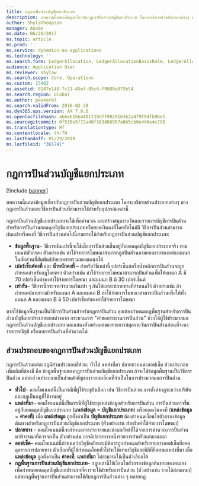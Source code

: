```yaml
---
title: กฎการปันส่วนบัญชีแยกประเภท
description: บทความนี้แสดงข้อมูลเกี่ยวกับกฎการปันส่วนบัญชีแยกประเภท โดยจะอธิบายส่วนประกอบต่างๆ ของกฎการปันส่วนและวิธีการปันส่วนที่สามารถใช้สำหรับอุปกรณ์เหล่านี้
author: ShylaThompson
manager: AnnBe
ms.date: 06/20/2017
ms.topic: article
ms.prod: ''
ms.service: dynamics-ax-applications
ms.technology: ''
ms.search.form: LedgerAllocation, LedgerAllocationBasisRule, LedgerAllocationRequest, LedgerAllocationRule
audience: Application User
ms.reviewer: shylaw
ms.search.scope: Core, Operations
ms.custom: 15402
ms.assetid: 8147e148-7c11-45ef-95c6-f9889a875b54
ms.search.region: Global
ms.author: peakerbl
ms.search.validFrom: 2016-02-28
ms.dyn365.ops.version: AX 7.0.0
ms.openlocfilehash: abbeb1bb4481139dff902916362a479f94fb96e5
ms.sourcegitcommit: 0f530e5f72a40f383868957a6b5cb0e446e4c795
ms.translationtype: HT
ms.contentlocale: th-TH
ms.lasthandoff: 01/29/2019
ms.locfileid: "365741"
---
```

# <a name="ledger-allocation-rules"></a>กฎการปันส่วนบัญชีแยกประเภท

[!include [banner](../includes/banner.md)]

บทความนี้แสดงข้อมูลเกี่ยวกับกฎการปันส่วนบัญชีแยกประเภท โดยจะอธิบายส่วนประกอบต่างๆ ของกฎการปันส่วนและวิธีการปันส่วนที่สามารถใช้สำหรับอุปกรณ์เหล่านี้

กฎการปันส่วนบัญชีแยกประเภทจะใช้เพื่อคำนวณ และสร้างสมุดรายวันและรายการบัญชีการปันส่วนสำหรับการปันส่วนยอดดุลบัญชีแยกประเภทหรือยอดเงินคงที่โดยอัตโนมัติ วิธีการปันส่วนสามารถผันแปรหรือคงที่ วิธีการปันส่วนต่อไปนี้สามารถใช้สำหรับกฎการปันส่วนบัญชีแยกประเภท:

-   **ข้อมูลพื้นฐาน**– วิธีการผันแปรนี้จะใช้เมื่อการปันส่วนขึ้นอยู่กับยอดดุลบัญชีแยกประเภทจริง ตามเกณฑ์ตัวกรอง ตัวอย่างเช่น ค่าใช้จ่ายการโฆษณาสามารถถูกปันส่วนตามยอดขายของแต่ละแผนกในสัดส่วนที่สัมพันธ์กับยอดขายรวมของแผนกได้
-   **เปอร์เซ็นต์คงที่** และ **น้ำหนักคงที่** – สำหรับวิธีเหล่านี้ เปอร์เซ็นต์หรือน้ำหนักการปันส่วนจะถูกกำหนดสำหรับกฎโดยตรง ตัวอย่างเช่น ค่าใช้จ่ายการโฆษณาสามารถปันส่วนเพื่อให้แผนก A มี 70 เปอร์เซ็นต์ของค่าใช้จ่ายการโฆษณา และแผนก B มี 30 เปอร์เซ็นต์
-   **เท่ากัน**– วิธีการนี้กระจายจำนวนเงินเท่า ๆ กันให้แต่ละปลายทางที่กำหนดไว้ ตัวอย่างเช่น ถ้ากำหนดปลายทางสำหรับแผนก A และแผนก B ค่าใช้จ่ายการโฆษณาสามารถปันส่วนเพื่อให้ทั้งแผนก A และแผนก B มี 50 เปอร์เซ็นต์ของค่าใช้จ่ายการโฆษณา

หากใช้ข้อมูลพื้นฐานเป็นวิธีการปันส่วนสำหรับกฎการปันส่วน คุณต้องกำหนดกฎพื้นฐานสำหรับการปันส่วนบัญชีแยกประเภทแยกต่างหาก กระบวนการ "คำขอกระบวนการปันส่วน" ช่วยให้ผู้ใช้ประมวลผลกฎการปันส่วนบัญชีแยกประเภท และแสดงตัวอย่างผลของรายการสมุดรายวันการปันส่วนก่อนที่จะลงรายการบัญชี หรือลบการปันส่วนที่คำนวณได้

## <a name="components-of-ledger-allocation-rules"></a>ส่วนประกอบของกฎการปันส่วนบัญชีแยกประเภท
กฎการปันส่วนแต่ละกฎมีส่วนประกอบสี่ส่วน: ทั่วไป แหล่งที่มา ปลายทาง และออฟเซ็ต ส่วนประกอบเพิ่มเติมที่ต้องมี คือ ข้อมูลพื้นฐานของกฎการปันส่วนบัญชีแยกประเภท ถ้าจะใช้ข้อมูลพื้นฐานเป็นวิธีการปันส่วน แต่ละส่วนประกอบเป็นส่วนสำคัญของรายละเอียดที่จำเป็นในการประมวลผลการปันส่วน

-   **ทั่วไป**– คอมโพเนนต์นี้เป็นกรณีที่ผู้ใช้ระบุตัวเลือก เช่น วิธีการปันส่วน การตั้งค่ากฎระหว่างบริษัท และกฎเป็นกฎที่ใช้งานอยู่
-   **แหล่งที่มา**– คอมโพเนนต์นี้เป็นกรณีที่ผู้ใช้ระบุแหล่งข้อมูลสำหรับการปันส่วน การปันส่วนอาจขึ้นอยู่กับยอดดุลบัญชีแยกประเภท (**แหล่งข้อมูล** = **บัญชีแยกประเภท**) หรือยอดเงินคงที่ (**แหล่งข้อมูล** = **ค่าคงที่**) เมื่อ **แหล่งข้อมูล** ถูกตั้งค่าเป็น **บัญชีแยกประเภท** ต้องกำหนดเงื่อนไขตัวกรองข้อมูลต้นทางสำหรับกฎการปันส่วนบัญชีแยกประเภท (ตัวอย่างเช่น สำหรับค่าใช้จ่ายการโฆษณา)
-   **ปลายทาง** - คอมโพเนนต์นี้จะกำหนดการกระจายและนำผลลัพธ์ที่ได้จากการคำนวณการปันส่วนมาพิจารณาที่ควรจะเป็น ตัวอย่างเช่น อาจมีปลายทางหนึ่งรายการสำหรับแต่ละแผนก
-   **ออฟเซ็ต**– คอมโพเนนต์นี้กำหนดว่าบัญชีหลักและมิติควรถูกกำหนดสำหรับรายการออฟเซ็ตที่ยอดดุลรายการปลายทาง ตัวเลือกที่ผู้ใช้กำหนดโดยทั่วไปจะใช้แทนบัญชีและมิติที่ยึดตามแหล่งที่มา เมื่อ **แหล่งข้อมูล** ถูกตั้งค่าเป็น **ค่าคงที่**, **แหล่งที่มา** ไม่สามารถใช้เป็นตัวเลือกได้
-   **กฎพื้นฐานการปันส่วนบัญชีแยกประเภท**– กฎเหล่านี้ใช้เงื่อนไขตัวกรองข้อมูลต้นทางของตนเองเพื่อกำหนดยอดดุลบัญชีแยกประเภทที่ควรจะใช้สำหรับการปันส่วน (ตัวอย่างเช่น รายได้ต่อแผนก) แต่ละกฎพื้นฐานการปันส่วนสามารถใช้กับกฎการปันส่วนต่าง ๆ หลายกฎ





